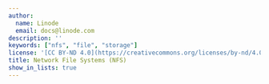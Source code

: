 ```yaml
---
author:
  name: Linode
  email: docs@linode.com
description: ''
keywords: ["nfs", "file", "storage"]
license: '[CC BY-ND 4.0](https://creativecommons.org/licenses/by-nd/4.0)'
title: Network File Systems (NFS)
show_in_lists: true
---
```


